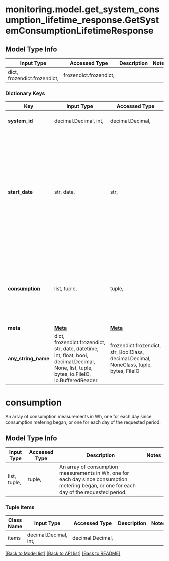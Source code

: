 # monitoring.model.get_system_consumption_lifetime_response.GetSystemConsumptionLifetimeResponse

## Model Type Info
Input Type | Accessed Type | Description | Notes
------------ | ------------- | ------------- | -------------
dict, frozendict.frozendict,  | frozendict.frozendict,  |  | 

### Dictionary Keys
Key | Input Type | Accessed Type | Description | Notes
------------ | ------------- | ------------- | ------------- | -------------
**system_id** | decimal.Decimal, int,  | decimal.Decimal,  | Unique numeric ID of the system. | [optional] 
**start_date** | str, date,  | str,  | When no start_date parameter is specified on the request, defaults to the operational_date of the system. May be null if system has never produced. When a start_date parameter is included in the request, the same is included in the response. | [optional] value must conform to RFC-3339 full-date YYYY-MM-DD
**[consumption](#consumption)** | list, tuple,  | tuple,  | An array of consumption measurements in Wh, one for each day since consumption metering began, or one for each day of the requested period. | [optional] 
**meta** | [**Meta**](Meta.md) | [**Meta**](Meta.md) |  | [optional] 
**any_string_name** | dict, frozendict.frozendict, str, date, datetime, int, float, bool, decimal.Decimal, None, list, tuple, bytes, io.FileIO, io.BufferedReader | frozendict.frozendict, str, BoolClass, decimal.Decimal, NoneClass, tuple, bytes, FileIO | any string name can be used but the value must be the correct type | [optional]

# consumption

An array of consumption measurements in Wh, one for each day since consumption metering began, or one for each day of the requested period.

## Model Type Info
Input Type | Accessed Type | Description | Notes
------------ | ------------- | ------------- | -------------
list, tuple,  | tuple,  | An array of consumption measurements in Wh, one for each day since consumption metering began, or one for each day of the requested period. | 

### Tuple Items
Class Name | Input Type | Accessed Type | Description | Notes
------------- | ------------- | ------------- | ------------- | -------------
items | decimal.Decimal, int,  | decimal.Decimal,  |  | 

[[Back to Model list]](../../README.md#documentation-for-models) [[Back to API list]](../../README.md#documentation-for-api-endpoints) [[Back to README]](../../README.md)

